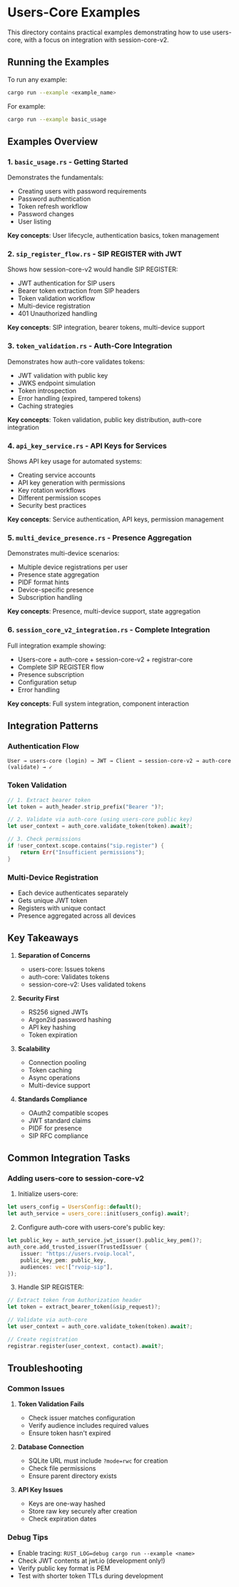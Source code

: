 # Users-Core Examples

This directory contains practical examples demonstrating how to use users-core, with a focus on integration with session-core-v2.

## Running the Examples

To run any example:

```bash
cargo run --example <example_name>
```

For example:
```bash
cargo run --example basic_usage
```

## Examples Overview

### 1. `basic_usage.rs` - Getting Started
Demonstrates the fundamentals:
- Creating users with password requirements
- Password authentication
- Token refresh workflow
- Password changes
- User listing

**Key concepts**: User lifecycle, authentication basics, token management

### 2. `sip_register_flow.rs` - SIP REGISTER with JWT
Shows how session-core-v2 would handle SIP REGISTER:
- JWT authentication for SIP users
- Bearer token extraction from SIP headers
- Token validation workflow
- Multi-device registration
- 401 Unauthorized handling

**Key concepts**: SIP integration, bearer tokens, multi-device support

### 3. `token_validation.rs` - Auth-Core Integration
Demonstrates how auth-core validates tokens:
- JWT validation with public key
- JWKS endpoint simulation
- Token introspection
- Error handling (expired, tampered tokens)
- Caching strategies

**Key concepts**: Token validation, public key distribution, auth-core integration

### 4. `api_key_service.rs` - API Keys for Services
Shows API key usage for automated systems:
- Creating service accounts
- API key generation with permissions
- Key rotation workflows
- Different permission scopes
- Security best practices

**Key concepts**: Service authentication, API keys, permission management

### 5. `multi_device_presence.rs` - Presence Aggregation
Demonstrates multi-device scenarios:
- Multiple device registrations per user
- Presence state aggregation
- PIDF format hints
- Device-specific presence
- Subscription handling

**Key concepts**: Presence, multi-device support, state aggregation

### 6. `session_core_v2_integration.rs` - Complete Integration
Full integration example showing:
- Users-core + auth-core + session-core-v2 + registrar-core
- Complete SIP REGISTER flow
- Presence subscription
- Configuration setup
- Error handling

**Key concepts**: Full system integration, component interaction

## Integration Patterns

### Authentication Flow
```
User → users-core (login) → JWT → Client → session-core-v2 → auth-core (validate) → ✓
```

### Token Validation
```rust
// 1. Extract bearer token
let token = auth_header.strip_prefix("Bearer ")?;

// 2. Validate via auth-core (using users-core public key)
let user_context = auth_core.validate_token(token).await?;

// 3. Check permissions
if !user_context.scope.contains("sip.register") {
    return Err("Insufficient permissions");
}
```

### Multi-Device Registration
- Each device authenticates separately
- Gets unique JWT token
- Registers with unique contact
- Presence aggregated across all devices

## Key Takeaways

1. **Separation of Concerns**
   - users-core: Issues tokens
   - auth-core: Validates tokens
   - session-core-v2: Uses validated tokens

2. **Security First**
   - RS256 signed JWTs
   - Argon2id password hashing
   - API key hashing
   - Token expiration

3. **Scalability**
   - Connection pooling
   - Token caching
   - Async operations
   - Multi-device support

4. **Standards Compliance**
   - OAuth2 compatible scopes
   - JWT standard claims
   - PIDF for presence
   - SIP RFC compliance

## Common Integration Tasks

### Adding users-core to session-core-v2

1. Initialize users-core:
```rust
let users_config = UsersConfig::default();
let auth_service = users_core::init(users_config).await?;
```

2. Configure auth-core with users-core's public key:
```rust
let public_key = auth_service.jwt_issuer().public_key_pem()?;
auth_core.add_trusted_issuer(TrustedIssuer {
    issuer: "https://users.rvoip.local",
    public_key_pem: public_key,
    audiences: vec!["rvoip-sip"],
});
```

3. Handle SIP REGISTER:
```rust
// Extract token from Authorization header
let token = extract_bearer_token(&sip_request)?;

// Validate via auth-core
let user_context = auth_core.validate_token(token).await?;

// Create registration
registrar.register(user_context, contact).await?;
```

## Troubleshooting

### Common Issues

1. **Token Validation Fails**
   - Check issuer matches configuration
   - Verify audience includes required values
   - Ensure token hasn't expired

2. **Database Connection**
   - SQLite URL must include `?mode=rwc` for creation
   - Check file permissions
   - Ensure parent directory exists

3. **API Key Issues**
   - Keys are one-way hashed
   - Store raw key securely after creation
   - Check expiration dates

### Debug Tips

- Enable tracing: `RUST_LOG=debug cargo run --example <name>`
- Check JWT contents at jwt.io (development only!)
- Verify public key format is PEM
- Test with shorter token TTLs during development
